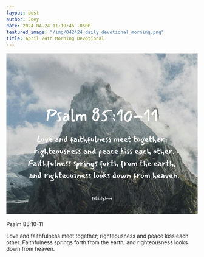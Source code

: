 ```yaml
---
layout: post
author: Joey
date: 2024-04-24 11:19:46 -0500
featured_image: "/img/042424_daily_devotional_morning.png"
title: April 24th Morning Devotional
---
```


[![April 24th 2024 - Morning Devotional](/img/042424_daily_devotional_morning.png)](/img/042424_daily_devotional_morning.png)

Psalm 85:10-11

Love and faithfulness meet together;
    righteousness and peace kiss each other.
Faithfulness springs forth from the earth,
    and righteousness looks down from heaven.